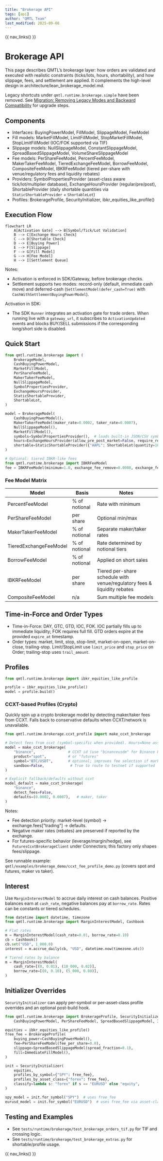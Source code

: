 ```yaml
---
title: "Brokerage API"
tags: [api]
author: "QMTL Team"
last_modified: 2025-09-08
---
```


{{ nav_links() }}

# Brokerage API

This page describes QMTL’s brokerage layer: how orders are validated and executed with realistic constraints (ticks/lots, hours, shortability), and how slippage, fees, and settlement are applied. It complements the high-level design in architecture/lean_brokerage_model.md.

Legacy shortcuts under `qmtl.runtime.brokerage.simple` have been removed. See [Migration: Removing Legacy Modes and Backward Compatibility](../../guides/migration_bc_removal.md) for upgrade steps.

## Components

- Interfaces: BuyingPowerModel, FillModel, SlippageModel, FeeModel
- Fill models: MarketFillModel, LimitFillModel, StopMarketFillModel, StopLimitFillModel (IOC/FOK supported via TIF)
- Slippage models: NullSlippageModel, ConstantSlippageModel, SpreadBasedSlippageModel, VolumeShareSlippageModel
- Fee models: PerShareFeeModel, PercentFeeModel, MakerTakerFeeModel, TieredExchangeFeeModel, BorrowFeeModel, CompositeFeeModel, IBKRFeeModel (tiered per-share with venue/regulatory fees and liquidity rebates)
- Providers: SymbolPropertiesProvider (asset-class aware tick/lot/multiplier database),
  ExchangeHoursProvider (regular/pre/post), ShortableProvider (daily shortable quantities
  via ``StaticShortableProvider`` + ``ShortableLot``)
- Profiles: BrokerageProfile, SecurityInitializer, ibkr_equities_like_profile()

## Execution Flow

```mermaid
flowchart LR
    A[Activation Gate] --> B[Symbol/Tick/Lot Validation]
    B --> C[Exchange Hours Check]
    C --> D[Shortable Check]
    D --> E[Buying Power]
    E --> F[Slippage]
    F --> G[Fill Model]
    G --> H[Fee Model]
    H --> I[Settlement Queue]
```

Notes:
- Activation is enforced in SDK/Gateway, before brokerage checks.
- Settlement supports two modes: record-only (default, immediate cash move) and deferred-cash (`SettlementModel(defer_cash=True)` with `CashWithSettlementBuyingPowerModel`).

Activation in SDK:
- The SDK `Runner` integrates an activation gate for trade orders. When running live with a `gateway_url`, it subscribes to `ActivationUpdated` events and blocks BUY/SELL submissions if the corresponding long/short side is disabled.


## Quick Start

```python
from qmtl.runtime.brokerage import (
    BrokerageModel,
    CashBuyingPowerModel,
    MarketFillModel,
    PerShareFeeModel,
    MakerTakerFeeModel,
    NullSlippageModel,
    SymbolPropertiesProvider,
    ExchangeHoursProvider,
    StaticShortableProvider,
    ShortableLot,
)

model = BrokerageModel(
    CashBuyingPowerModel(),
    MakerTakerFeeModel(maker_rate=0.0002, taker_rate=0.0007),
    NullSlippageModel(),
    MarketFillModel(),
    symbols=SymbolPropertiesProvider(),  # loads built-in JSON/CSV symbol DB
    hours=ExchangeHoursProvider(allow_pre_post_market=False, require_regular_hours=True),
    shortable=StaticShortableProvider({"AAPL": ShortableLot(quantity=1000, fee=0.01)}),
)

# Optional: tiered IBKR-like fees
from qmtl.runtime.brokerage import IBKRFeeModel
fee = IBKRFeeModel(minimum=1.0, exchange_fee_remove=0.0008, exchange_fee_add=-0.0002, regulatory_fee_remove=0.0001)
```

### Fee Model Matrix

| Model | Basis | Notes |
| --- | --- | --- |
| PercentFeeModel | % of notional | Rate with minimum |
| PerShareFeeModel | per share | Optional min/max |
| MakerTakerFeeModel | % of notional | Separate maker/taker rates |
| TieredExchangeFeeModel | % of notional | Rate determined by notional tiers |
| BorrowFeeModel | % of notional | Applied on short sales |
| IBKRFeeModel | per share | Tiered per-share schedule with venue/regulatory fees & liquidity rebates |
| CompositeFeeModel | n/a | Sum multiple fee models |

## Time-in-Force and Order Types

- Time-in-Force: DAY, GTC, GTD, IOC, FOK. IOC partially fills up to immediate liquidity; FOK requires full fill. GTD orders expire at the provided `expire_at` timestamp.
- Order types: market, limit, stop, stop-limit, market-on-open, market-on-close, trailing-stop. Limit/StopLimit use `limit_price` and `stop_price` on Order; trailing-stop uses `trail_amount`.

## Profiles

```python
from qmtl.runtime.brokerage import ibkr_equities_like_profile

profile = ibkr_equities_like_profile()
model = profile.build()
```

### CCXT-based Profiles (Crypto)

Quickly spin up a crypto brokerage model by detecting maker/taker fees from CCXT. Falls back to conservative defaults when CCXT/network is unavailable.

```python
from qmtl.runtime.brokerage.ccxt_profile import make_ccxt_brokerage

# Detect fees from ccxt (symbol-specific when provided). Hours=None assumes 24/7.
model = make_ccxt_brokerage(
    "binance",               # CCXT id (use "binanceusdm" for Binance USDT‑M futures)
    product="spot",          # or "futures"
    symbol="BTC/USDT",       # optional; improves fee selection if markets differ
    sandbox=False,            # True to route to testnet if supported
)

# Explicit fallback/defaults without ccxt
model_default = make_ccxt_brokerage(
    "binance",
    detect_fees=False,
    defaults=(0.0002, 0.0007),   # maker, taker
)
```

Notes:
- Fee detection priority: market-level (symbol) → exchange.fees["trading"] → defaults.
- Negative maker rates (rebates) are preserved if reported by the exchange.
- For futures-specific behavior (leverage/margin/hedge), see ``FuturesCcxtBrokerageClient`` under Connectors; this factory only shapes fees/slippage.

See runnable example: `qmtl/examples/brokerage_demo/ccxt_fee_profile_demo.py` (covers spot and futures, maker vs taker).

## Interest

Use `MarginInterestModel` to accrue daily interest on cash balances. Positive
balances earn at `cash_rate`, negative balances pay at `borrow_rate`. Rates can
be constants or tiered schedules.

```python
from datetime import datetime, timezone
from qmtl.runtime.brokerage import MarginInterestModel, Cashbook

# Flat rates
m = MarginInterestModel(cash_rate=0.01, borrow_rate=0.10)
cb = Cashbook()
cb.set("USD", 1_000.0)
interest = m.accrue_daily(cb, "USD", datetime.now(timezone.utc))

# Tiered rates by balance
m = MarginInterestModel(
    cash_rate=[(0, 0.01), (10_000, 0.02)],
    borrow_rate=[(0, 0.10), (5_000, 0.08)],
)
```

## Initializer Overrides

`SecurityInitializer` can apply per-symbol or per-asset-class profile
overrides and an optional post-build hook.

```python
from qmtl.runtime.brokerage import BrokerageProfile, SecurityInitializer,
    CashBuyingPowerModel, PerShareFeeModel, SpreadBasedSlippageModel, ImmediateFillModel

equities = ibkr_equities_like_profile()
free_fee = BrokerageProfile(
    buying_power=CashBuyingPowerModel(),
    fee=PerShareFeeModel(fee_per_share=0.0),
    slippage=SpreadBasedSlippageModel(spread_fraction=0.1),
    fill=ImmediateFillModel(),
)

init = SecurityInitializer(
    equities,
    profiles_by_symbol={"SPY": free_fee},
    profiles_by_asset_class={"forex": free_fee},
    classify=lambda s: "forex" if s == "EURUSD" else "equity",
)

spy_model = init.for_symbol("SPY")  # uses free_fee
eurusd_model = init.for_symbol("EURUSD")  # uses free_fee via asset-class
```

## Testing and Examples

- See `tests/runtime/brokerage/test_brokerage_orders_tif.py` for TIF and crossing logic.
- See `tests/runtime/brokerage/test_brokerage_extras.py` for shortable/profile usage.

{{ nav_links() }}
